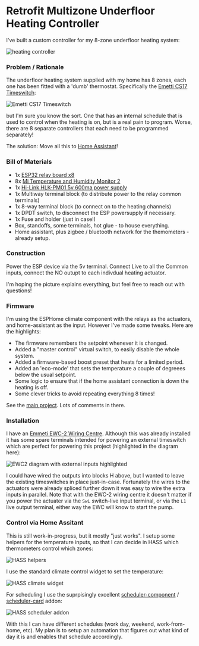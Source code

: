 # Retrofit Multizone Underfloor Heating Controller

I've built a custom controller for my 8-zone underfloor heating system:

![heating controller](heating_controller.png)

### Problem / Rationale

The underfloor heating system supplied with my home has 8 zones, each one has been fitted with a 'dumb' thermostat. Specifically the [Emetti CS17 Timeswitch](https://emmeti.co.uk/products/zone-controls/cs17-touchscreen-programmable-thermostat/):

![Emetti CS17 Timeswitch](Emmeti-CS-17-Touchscreen-Programmable-Thermostat-PRODUCT.png)

but I'm sure you know the sort. One that has an internal schedule that is used to control when the heating is on, but is a real pain to program. Worse, there are 8 separate controllers that each need to be programmed separately!

The solution: Move all this to [Home Assistant](https://www.home-assistant.io/)!

### Bill of Materials

* 1x [ESP32 relay board x8](https://devices.esphome.io/devices/ESP32E-Relay-X8)
* 8x [Mi Temperature and Humidity Monitor 2](https://buy.mi.com/uk/item/3204500023)
* 1x [Hi-Link HLK-PM01 5v 600ma power supply](https://lygte-info.dk/review/Power%20Mains%20to%205V%200.6A%20Hi-Link%20HLK-PM01%20UK.html) 
* 1x Multiway terminal block (to distribute power to the relay common terminals)
* 1x 8-way terminal block (to connect on to the heating channels)
* 1x DPDT switch, to disconnect the ESP powersupply if necessary.
* 1x Fuse and holder (just in case!)
* Box, standoffs, some terminals, hot glue - to house everything.
* Home assistant, plus zigbee / bluetooth network for the themometers - already setup.

### Construction

Power the ESP device via the 5v terminal. Connect Live to all the Common inputs, connect the NO outupt to each indivdual heating actuator.

I'm hoping the picture explains everything, but feel free to reach out with questions!

### Firmware

I'm using the ESPHome climate component with the relays as the actuators, and home-assistant as the input. However I've made some tweaks. Here are the highlights:
 * The firmware remembers the setpoint whenever it is changed.
 * Added a "master control" virtual switch, to easily disable the whole system.
 * Added a firmware-based boost preset that heats for a limited period.
 * Added an 'eco-mode' that sets the temperature a couple of degreees below the usual setpoint.
 * Some logic to ensure that if the home assistant connection is down the heating is off.
 * Some clever tricks to avoid repeating everything 8 times!

See the [main project](../heating.yaml). Lots of comments in there.


### Installation

I have an [Emmeti EWC-2 Wiring Centre](https://emmeti.co.uk/products/zone-controls/wiring-centres/). Although this was already installed it has some spare terminals intended for powering an external timeswitch which are perfect for powering this project (highlighted in the diagram here):

![EWC2 diagram with external inputs highlighted](EWC2_component_view.png)

I could have wired the outputs into blocks H above, but I wanted to leave the existing timeswitches in place just-in-case. Fortunately the wires to the actuators were already spliced further down it was easy to wire the extra inputs in parallel. Note that with the EWC-2 wiring centre it doesn't matter if you power the actuater via the `SwL` switch-live input terminal, or via the `L1` live output terminal, either way the EWC will know to start the pump. 

### Control via Home Assitant

This is still work-in-progress, but it mostly "just works". I setup some helpers for the temperature inputs, so that I can decide in HASS which thermometers control which zones:

![HASS helpers](hass_helpers.png)


I use the standard climate control widget to set the temperature:

![HASS climate widget](climatewidget.png)

For scheduling I use the suprpisingly excellent [scheduler-component](https://github.com/nielsfaber/scheduler-component) / [scheduler-card](https://github.com/nielsfaber/scheduler-card) addon:

![HASS scheduler addon](scheduler.png)

With this I can have different schedules (work day, weekend, work-from-home, etc). My plan is to setup an automation that figures out what kind of day it is and enables that schedule accordingly.

